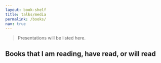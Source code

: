 ```yaml
---
layout: book-shelf
title: talks/media
permalink: /books/
nav: true
---
```


> Presentations will be listed here. 

## Books that I am reading, have read, or will read
